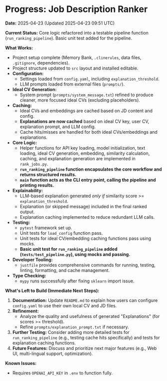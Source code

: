 # Progress: Job Description Ranker

**Date:** 2025-04-23 (Updated 2025-04-23 09:51 UTC)

**Current Status:** Core logic refactored into a testable pipeline function (`run_ranking_pipeline`). Basic unit test added for the pipeline.

**What Works:**
- Project setup complete (Memory Bank, `.clinerules`, data files, `.gitignore`, dependencies).
- Project structure updated to `src` layout and installed editable.
- **Configuration:**
    - Settings loaded from `config.yaml`, including `explanation_threshold`.
    - LLM prompts loaded from external files (`prompts/`).
- **Ideal CV Generation:**
    - System prompt (`prompts/system_message.txt`) refined to produce cleaner, more focused ideal CVs (excluding placeholders).
- **Caching:**
    - Ideal CVs and embeddings are cached based on JD content and config.
    - **Explanations are now cached** based on ideal CV key, user CV, explanation prompt, and LLM config.
    - Cache hits/misses are handled for both ideal CVs/embeddings and explanations.
- **Core Logic:**
    - Helper functions for API key loading, model initialization, text loading, ideal CV generation, embedding, similarity calculation, caching, and explanation generation are implemented in `rank_jobs.py`.
    - **`run_ranking_pipeline` function encapsulates the core workflow and returns structured results.**
    - **`main` function acts as the CLI entry point, calling the pipeline and printing results.**
- **Explainability:**
    - LLM-based explanation generated *only if* similarity score >= `explanation_threshold`.
    - Explanation (or skipped message) included in the final ranked output.
    - Explanation caching implemented to reduce redundant LLM calls.
- **Testing:**
    - `pytest` framework set up.
    - Unit tests for `load_config` function pass.
    - Unit tests for ideal CV/embedding caching functions pass using mocks.
    - **Basic unit test for `run_ranking_pipeline` added (`tests/test_pipeline.py`), using mocks and passing.**
- **Developer Tooling:**
    - `justfile` provides comprehensive commands for running, testing, linting, formatting, and cache management.
- **Type Checking:**
    - `mypy` runs successfully after fixing `sklearn` import issue.

**What's Left to Build (Immediate Next Steps):**
1.  **Documentation:** Update `README.md` to explain how users can configure `config.yaml` to use their own local CV and JD files.
2.  **Refinement:**
    - Analyze the quality and usefulness of generated "Explanations" (for scores >= threshold).
    - Refine `prompts/explanation_prompt.txt` if necessary.
3.  **Further Testing:** Consider adding more detailed tests for `run_ranking_pipeline` (e.g., testing cache hits specifically) and tests for explanation caching functions.
4.  **Future Features:** Discuss and prioritize next major features (e.g., Web UI, multi-lingual support, optimization).

**Known Issues:**
- Requires `OPENAI_API_KEY` in `.env` to function fully.
